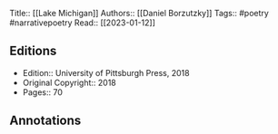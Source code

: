 Title:: [[Lake Michigan]]
Authors:: [[Daniel Borzutzky]]
Tags:: #poetry #narrativepoetry
Read:: [[2023-01-12]]

## Editions
- Edition:: University of Pittsburgh Press, 2018
- Original Copyright:: 2018
- Pages:: 70

## Annotations
